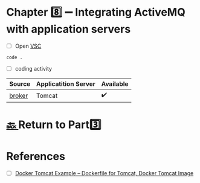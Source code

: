 # Chapter :eight:	:heavy_minus_sign: Integrating ActiveMQ with application servers

- [ ] Open [VSC](https://code.visualstudio.com)

```
code .
```

- [ ] coding activity


| Source  |  Applicatition Server | Available |
|---------|--|----|
| [broker](src/main/java/org/apache/activemq/book/ch7/broker) |  Tomcat | :heavy_check_mark: |

# [:back: ](..) Return to Part:three:


# References

- [ ] [Docker Tomcat Example – Dockerfile for Tomcat, Docker Tomcat Image](https://www.middlewareinventory.com/blog/docker-tomcat-example-dockerfile-sample)
